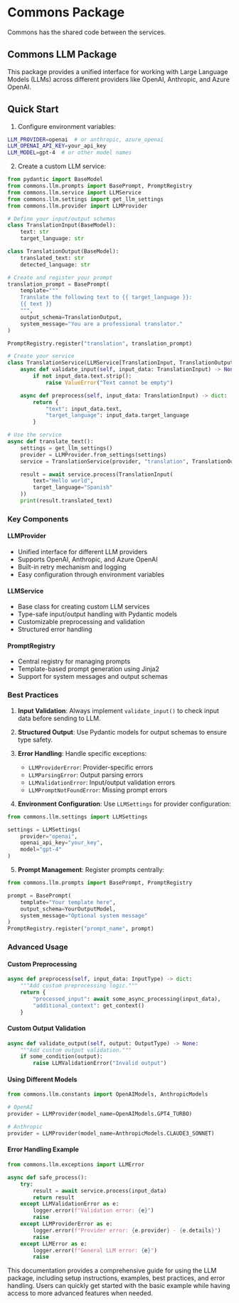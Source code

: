 # Commons Package
Commons has the shared code between the services.
## Commons LLM Package

This package provides a unified interface for working with Large Language Models (LLMs) across different providers like OpenAI, Anthropic, and Azure OpenAI.

## Quick Start


1. Configure environment variables:

```bash
LLM_PROVIDER=openai  # or anthropic, azure_openai
LLM_OPENAI_API_KEY=your_api_key
LLM_MODEL=gpt-4  # or other model names
```

2. Create a custom LLM service:

```python
from pydantic import BaseModel
from commons.llm.prompts import BasePrompt, PromptRegistry
from commons.llm.service import LLMService
from commons.llm.settings import get_llm_settings
from commons.llm.provider import LLMProvider

# Define your input/output schemas
class TranslationInput(BaseModel):
    text: str
    target_language: str

class TranslationOutput(BaseModel):
    translated_text: str
    detected_language: str

# Create and register your prompt
translation_prompt = BasePrompt(
    template="""
    Translate the following text to {{ target_language }}:
    {{ text }}
    """,
    output_schema=TranslationOutput,
    system_message="You are a professional translator."
)

PromptRegistry.register("translation", translation_prompt)

# Create your service
class TranslationService(LLMService[TranslationInput, TranslationOutput]):
    async def validate_input(self, input_data: TranslationInput) -> None:
        if not input_data.text.strip():
            raise ValueError("Text cannot be empty")

    async def preprocess(self, input_data: TranslationInput) -> dict:
        return {
            "text": input_data.text,
            "target_language": input_data.target_language
        }

# Use the service
async def translate_text():
    settings = get_llm_settings()
    provider = LLMProvider.from_settings(settings)
    service = TranslationService(provider, "translation", TranslationOutput)

    result = await service.process(TranslationInput(
        text="Hello world",
        target_language="Spanish"
    ))
    print(result.translated_text)
```

### Key Components

#### LLMProvider
- Unified interface for different LLM providers
- Supports OpenAI, Anthropic, and Azure OpenAI
- Built-in retry mechanism and logging
- Easy configuration through environment variables

#### LLMService
- Base class for creating custom LLM services
- Type-safe input/output handling with Pydantic models
- Customizable preprocessing and validation
- Structured error handling

#### PromptRegistry
- Central registry for managing prompts
- Template-based prompt generation using Jinja2
- Support for system messages and output schemas

### Best Practices

1. **Input Validation**: Always implement `validate_input()` to check input data before sending to LLM.

2. **Structured Output**: Use Pydantic models for output schemas to ensure type safety.

3. **Error Handling**: Handle specific exceptions:
   - `LLMProviderError`: Provider-specific errors
   - `LLMParsingError`: Output parsing errors
   - `LLMValidationError`: Input/output validation errors
   - `LLMPromptNotFoundError`: Missing prompt errors

4. **Environment Configuration**: Use `LLMSettings` for provider configuration:

```python
from commons.llm.settings import LLMSettings

settings = LLMSettings(
    provider="openai",
    openai_api_key="your_key",
    model="gpt-4"
)
```

5. **Prompt Management**: Register prompts centrally:

```python
from commons.llm.prompts import BasePrompt, PromptRegistry

prompt = BasePrompt(
    template="Your template here",
    output_schema=YourOutputModel,
    system_message="Optional system message"
)
PromptRegistry.register("prompt_name", prompt)
```

### Advanced Usage

#### Custom Preprocessing

```python
async def preprocess(self, input_data: InputType) -> dict:
    """Add custom preprocessing logic."""
    return {
        "processed_input": await some_async_processing(input_data),
        "additional_context": get_context()
    }
```

#### Custom Output Validation

```python
async def validate_output(self, output: OutputType) -> None:
    """Add custom output validation."""
    if some_condition(output):
        raise LLMValidationError("Invalid output")
```

#### Using Different Models

```python
from commons.llm.constants import OpenAIModels, AnthropicModels

# OpenAI
provider = LLMProvider(model_name=OpenAIModels.GPT4_TURBO)

# Anthropic
provider = LLMProvider(model_name=AnthropicModels.CLAUDE3_SONNET)
```

#### Error Handling Example

```python
from commons.llm.exceptions import LLMError

async def safe_process():
    try:
        result = await service.process(input_data)
        return result
    except LLMValidationError as e:
        logger.error(f"Validation error: {e}")
        raise
    except LLMProviderError as e:
        logger.error(f"Provider error: {e.provider} - {e.details}")
        raise
    except LLMError as e:
        logger.error(f"General LLM error: {e}")
        raise
```

This documentation provides a comprehensive guide for using the LLM package, including setup instructions, examples, best practices, and error handling. Users can quickly get started with the basic example while having access to more advanced features when needed.
